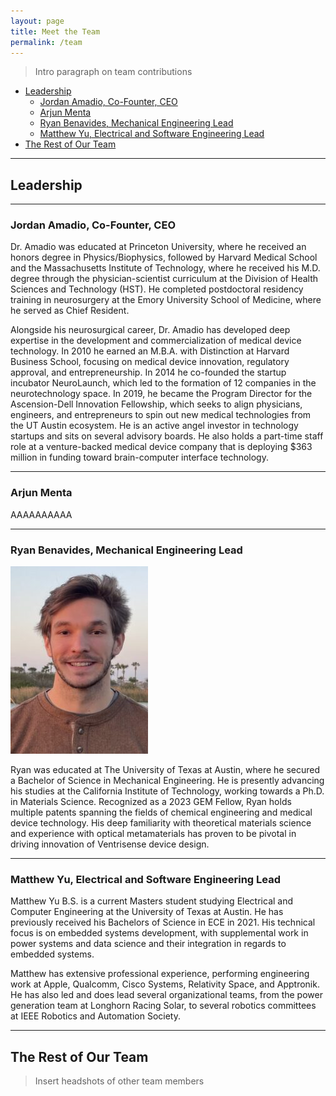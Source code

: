 ```yaml
---
layout: page
title: Meet the Team
permalink: /team
---
```


> Intro paragraph on team contributions

- [Leadership](#leadership)
  - [Jordan Amadio, Co-Founter, CEO](#jordan-amadio-co-founter-ceo)
  - [Arjun Menta](#arjun-menta)
  - [Ryan Benavides, Mechanical Engineering Lead](#ryan-benavides-mechanical-engineering-lead)
  - [Matthew Yu, Electrical and Software Engineering Lead](#matthew-yu-electrical-and-software-engineering-lead)
- [The Rest of Our Team](#the-rest-of-our-team)

---

## Leadership

---

### Jordan Amadio, Co-Founter, CEO

Dr. Amadio was educated at Princeton University, where he received an honors
degree in Physics/Biophysics, followed by Harvard Medical School and the
Massachusetts Institute of Technology, where he received his M.D. degree through
the physician-scientist curriculum at the Division of Health Sciences and
Technology (HST). He completed postdoctoral residency training in neurosurgery
at the Emory University School of Medicine, where he served as Chief Resident.

Alongside his neurosurgical career, Dr. Amadio has developed deep expertise in
the development and commercialization of medical device technology. In 2010 he
earned an M.B.A. with Distinction at Harvard Business School, focusing on
medical device innovation, regulatory approval, and entrepreneurship. In 2014 he
co-founded the startup incubator NeuroLaunch, which led to the formation of 12
companies in the neurotechnology space. In 2019, he became the Program Director
for the Ascension-Dell Innovation Fellowship, which seeks to align physicians,
engineers, and entrepreneurs to spin out new medical technologies from the UT
Austin ecosystem. He is an active angel investor in technology startups and sits
on several advisory boards. He also holds a part-time staff role at a
venture-backed medical device company that is deploying $363 million in funding
toward brain-computer interface technology.

---

### Arjun Menta

AAAAAAAAAA

---

### Ryan Benavides, Mechanical Engineering Lead

![Ryan Benavides](../assets/Ryan-220x300.png)

Ryan was educated at The University of Texas at Austin, where he secured a
Bachelor of Science in Mechanical Engineering. He is presently advancing his
studies at the California Institute of Technology, working towards a Ph.D. in
Materials Science. Recognized as a 2023 GEM Fellow, Ryan holds multiple patents
spanning the fields of chemical engineering and medical device technology. His
deep familiarity with theoretical materials science and experience with optical
metamaterials has proven to be pivotal in driving innovation of Ventrisense
device design.

---

### Matthew Yu, Electrical and Software Engineering Lead

Matthew Yu B.S. is a current Masters student studying Electrical and Computer
Engineering at the University of Texas at Austin. He has previously received his
Bachelors of Science in ECE in 2021. His technical focus is on embedded systems
development, with supplemental work in power systems and data science and their
integration in regards to embedded systems.

Matthew has extensive professional experience, performing engineering work at
Apple, Qualcomm, Cisco Systems, Relativity Space, and Apptronik. He has also led
and does lead several organizational teams, from the power generation team at
Longhorn Racing Solar, to several robotics committees at IEEE Robotics and
Automation Society.

---

## The Rest of Our Team

> Insert headshots of other team members
